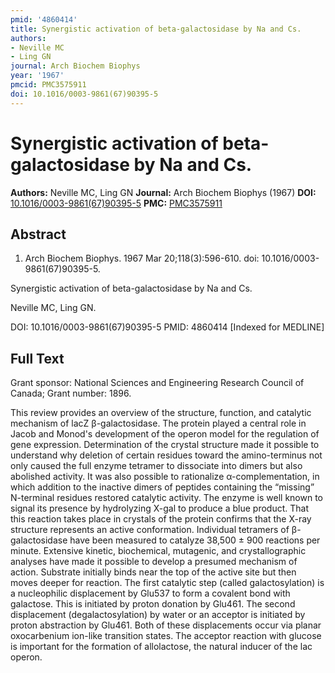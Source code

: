 ```yaml
---
pmid: '4860414'
title: Synergistic activation of beta-galactosidase by Na and Cs.
authors:
- Neville MC
- Ling GN
journal: Arch Biochem Biophys
year: '1967'
pmcid: PMC3575911
doi: 10.1016/0003-9861(67)90395-5
---
```


# Synergistic activation of beta-galactosidase by Na and Cs.
**Authors:** Neville MC, Ling GN
**Journal:** Arch Biochem Biophys (1967)
**DOI:** [10.1016/0003-9861(67)90395-5](https://doi.org/10.1016/0003-9861(67)90395-5)
**PMC:** [PMC3575911](https://www.ncbi.nlm.nih.gov/pmc/articles/PMC3575911/)

## Abstract

1. Arch Biochem Biophys. 1967 Mar 20;118(3):596-610. doi: 
10.1016/0003-9861(67)90395-5.

Synergistic activation of beta-galactosidase by Na and Cs.

Neville MC, Ling GN.

DOI: 10.1016/0003-9861(67)90395-5
PMID: 4860414 [Indexed for MEDLINE]

## Full Text

Grant sponsor: National Sciences and Engineering Research Council of Canada; Grant number: 1896.

This review provides an overview of the structure, function, and catalytic mechanism of lacZ β-galactosidase. The protein played a central role in Jacob and Monod's development of the operon model for the regulation of gene expression. Determination of the crystal structure made it possible to understand why deletion of certain residues toward the amino-terminus not only caused the full enzyme tetramer to dissociate into dimers but also abolished activity. It was also possible to rationalize α-complementation, in which addition to the inactive dimers of peptides containing the “missing” N-terminal residues restored catalytic activity. The enzyme is well known to signal its presence by hydrolyzing X-gal to produce a blue product. That this reaction takes place in crystals of the protein confirms that the X-ray structure represents an active conformation. Individual tetramers of β-galactosidase have been measured to catalyze 38,500 ± 900 reactions per minute. Extensive kinetic, biochemical, mutagenic, and crystallographic analyses have made it possible to develop a presumed mechanism of action. Substrate initially binds near the top of the active site but then moves deeper for reaction. The first catalytic step (called galactosylation) is a nucleophilic displacement by Glu537 to form a covalent bond with galactose. This is initiated by proton donation by Glu461. The second displacement (degalactosylation) by water or an acceptor is initiated by proton abstraction by Glu461. Both of these displacements occur via planar oxocarbenium ion-like transition states. The acceptor reaction with glucose is important for the formation of allolactose, the natural inducer of the lac operon.

